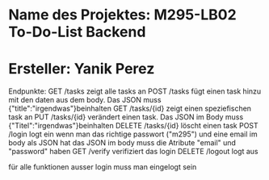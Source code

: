 # Name des Projektes: M295-LB02 To-Do-List Backend

# Ersteller: Yanik Perez




Endpunkte: 
GET     /tasks              zeigt alle tasks an
POST    /tasks             fügt einen task hinzu mit den daten aus dem body. Das JSON muss {"title":"irgendwas"}beinhalten
GET     /tasks/{id}         zeigt einen speziefischen task an
PUT     /tasks/{id}         verändert einen task. Das JSON im Body muss {"Titel":"irgendwas"}beinhalten
DELETE  /tasks/{id}         löscht einen task
POST    /login              logt ein wenn man das richtige passwort ("m295") und eine email im body als JSON hat
                            das JSON im body muss die Atribute "email" und "password" haben
GET     /verify             verifiziert das login
DELETE  /logout             logt aus

für alle funktionen ausser login muss man eingelogt sein